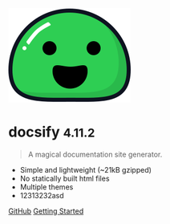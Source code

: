 ![logo](_media/icon.svg)

# docsify <small>4.11.2</small>

> A magical documentation site generator.

- Simple and lightweight (~21kB gzipped)
- No statically built html files
- Multiple themes
- 12313232asd

[GitHub](https://github.com/docsifyjs/docsify/)
[Getting Started](#docsify)
